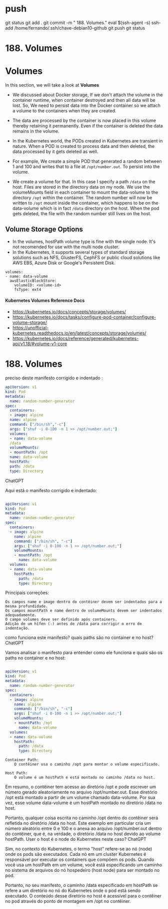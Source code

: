 
# ###################################################################################################################### 
# ###################################################################################################################### 
# ###################################################################################################################### 
# ###################################################################################################################### 
# ###################################################################################################################### 
#  push

git status
git add .
git commit -m " 188. Volumes."
eval $(ssh-agent -s)
ssh-add /home/fernando/.ssh/chave-debian10-github
git push
git status



# ###################################################################################################################### 
# ###################################################################################################################### 
# ###################################################################################################################### 
# ###################################################################################################################### 
# ###################################################################################################################### 
# 188. Volumes

# Volumes

In this section, we will take a look at **Volumes**

- We discussed about Docker storage, If we don't attach the volume in the container runtime, when container destroyed and then all data will be lost. So, We need to persist data into the Docker container so we attach a volume to the containers when they are created.
- The data are processed by the container is now placed in this volume thereby retaining it permanently. Even if the container is deleted the data remains in the volume.

- In the Kubernetes world, the PODs created in Kubernetes are transient in nature. When a POD is created to process data and then deleted, the data processed by it gets deleted as well. 
- For example, We create a simple POD that generated a random between 1 and 100 and writes that to a file at `/opt/number.out`. To persist into the volume.
- We create a volume for that. In this case I specify a path `/data` on the host. Files are stored in the directory data on my node. We use the volumeMounts field in each container to mount the data-volume to the directory `/opt` within the container. The random number will now be written to `/opt` mount inside the container, which happens to be on the data-volume which is in fact `/data` directory on the host. When the pod gets deleted, the file with the random number still lives on the host.


## Volume Storage Options

- In the volumes, hostPath volume type is fine with the single node. It's not recomended for use with the multi node cluster.
- In the Kubernetes, it supports several types of standard storage solutions such as NFS, GlusterFS, CephFS or public cloud solutions like AWS EBS, Azure Disk or Google's Persistent Disk.


```
volumes:
- name: data-volume
  awsElasticBlockStore:
    volumeID: <volume-id>
    fsType: ext4
```

#### Kubernetes Volumes Reference Docs

- https://kubernetes.io/docs/concepts/storage/volumes/
- https://kubernetes.io/docs/tasks/configure-pod-container/configure-volume-storage/
- https://unofficial-kubernetes.readthedocs.io/en/latest/concepts/storage/volumes/
- https://kubernetes.io/docs/reference/generated/kubernetes-api/v1.18/#volume-v1-core


# ###################################################################################################################### 
# ###################################################################################################################### 
# ###################################################################################################################### 
# ###################################################################################################################### 
# ###################################################################################################################### 
# 188. Volumes


preciso deste manifesto corrigido e indentado :

~~~~YAML
apiVersion: v1
kind: Pod
metadata:
  name: random-number-generator
spec:
  containers:
  - image: alpine
  name: alpine
  command: ["/bin/sh","-c"]
  args: ["shuf -i 0-100 -n 1 >> /opt/number.out;"]
  volumes:
  - name: data-volume
  /data
  volumeMounts:
  - mountPath: /opt
  name: data-volume
  hostPath:
  path: /data
  type: Directory
~~~~


ChatGPT

Aqui está o manifesto corrigido e indentado:

~~~~YAML

apiVersion: v1
kind: Pod
metadata:
  name: random-number-generator
spec:
  containers:
  - image: alpine
    name: alpine
    command: ["/bin/sh", "-c"]
    args: ["shuf -i 0-100 -n 1 >> /opt/number.out;"]
    volumeMounts:
    - mountPath: /opt
      name: data-volume
  volumes:
  - name: data-volume
    hostPath:
      path: /data
      type: Directory
~~~~

Principais correções:

    Os campos name e image dentro do contêiner devem ser indentados para a mesma profundidade.
    Os campos mountPath e name dentro de volumeMounts devem ser indentados adequadamente.
    O campo volumes deve ser definido após containers.
    Adição de um hífen (-) antes de /data para corrigir o erro de indentação.



como funciona este manifesto? quais paths são no container e no host?
ChatGPT

Vamos analisar o manifesto para entender como ele funciona e quais são os paths no container e no host:

~~~~yaml

apiVersion: v1
kind: Pod
metadata:
  name: random-number-generator
spec:
  containers:
  - image: alpine
    name: alpine
    command: ["/bin/sh", "-c"]
    args: ["shuf -i 0-100 -n 1 >> /opt/number.out;"]
    volumeMounts:
    - mountPath: /opt
      name: data-volume
  volumes:
  - name: data-volume
    hostPath:
      path: /data
      type: Directory
~~~~

    Container Path:
        O contêiner usa o caminho /opt para montar o volume especificado.

    Host Path:
        O volume é um hostPath e está montado no caminho /data no host.

Em resumo, o contêiner tem acesso ao diretório /opt e pode escrever um número gerado aleatoriamente no arquivo /opt/number.out. Esse diretório /opt está montado a partir de um volume chamado data-volume. Por sua vez, esse volume data-volume é um hostPath montado no diretório /data no host.

Portanto, qualquer coisa escrita no caminho /opt dentro do contêiner será refletida no diretório /data no host. Este exemplo em particular cria um número aleatório entre 0 e 100 e o anexa ao arquivo /opt/number.out dentro do contêiner, que é, na verdade, o diretório /data no host devido ao volume hostPath.
User
o host é o node do Kubernetes neste caso?
ChatGPT

Sim, no contexto do Kubernetes, o termo "host" refere-se ao nó (node) onde os pods são executados. Cada nó em um cluster Kubernetes é responsável por executar os containers que compõem os pods. Quando você usa um hostPath em um volume, você está especificando um caminho no sistema de arquivos do nó hospedeiro (host node) para ser montado no pod.

Portanto, no seu manifesto, o caminho /data especificado em hostPath se refere a um diretório no nó do Kubernetes onde o pod está sendo executado. O conteúdo desse diretório no host é acessível para o contêiner no pod através do ponto de montagem em /opt no contêiner.
